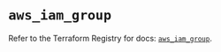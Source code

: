 # `aws_iam_group`

Refer to the Terraform Registry for docs: [`aws_iam_group`](https://registry.terraform.io/providers/hashicorp/aws/6.9.0/docs/resources/iam_group).
